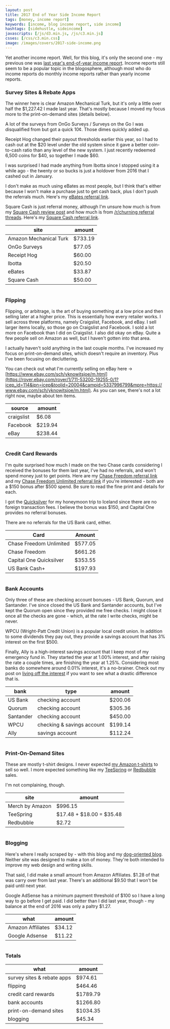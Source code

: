 ```yaml
---
layout: post
title: 2017 End of Year Side Income Report
tags: [money, income report]
keywords: [income, blog income report, side income]
hashtags: [sidehustle, sideincome]
javascripts: [/js/d3.min.js, /js/c3.min.js]
csses: [/css/c3.min.css]
image: /images/covers/2017-side-income.png
---
```


Yet another income report. Well, for this blog, it's only the second one - my previous one was [last year's end-of-year income report](https://www.joehxblog.com/2016-end-of-year-side-income-report/). Income reports still seem to be a popular topic in the blogosphere, although most who do income reports do monthly income reports rather than yearly income reports.

### Survey Sites & Rebate Apps

The winner here is clear Amazon Mechanical Turk, but it's only a little over half the $1,227.42 I made last year. That's mostly because I moved my focus more to the print-on-demand sites (details below).

A lot of the surveys from OnGo Surveys / Surveys on the Go I was disqualified from but got a quick 10&cent;. Those dimes quickly added up.

Receipt Hog changed their payout thresholds earlier this year, so I had to cash out at the $20 level under the old system since it gave a better coin-to-cash ratio than any level of the new system. I just recently redeemed 6,500 coins for $40, so together I made $60.

I was surprised I had made anything from Ibotta since I stopped using it a while ago - the twenty or so bucks is just a holdover from 2016 that I cashed out in January.

I don't make as much using eBates as most people, but I think that's either because I won't make a purchase just to get cash back, plus I don't push the referrals much. Here's my [eBates referral link](https://www.joehxblog.com/ebates/).

Square Cash is just referral money, although I'm unsure how much is from my [Square Cash review post](https://www.joehxblog.com/square-cash-review/) and how much is from [/r/churning referral threads](https://www.reddit.com/r/churning/wiki/ccreferrals). Here's my [Square Cash referral link](https://www.joehxblog.com/square-cash/).

site | amount
--- | ---
Amazon Mechanical Turk | $733.19
OnGo Surveys | $77.05
Receipt Hog | $60.00
Ibotta | $20.50
eBates | $33.87
Square Cash | $50.00

<div id="survey-pie" class="pie"></div>

### Flipping

Flipping, or arbitrage, is the art of buying something at a low price and then selling later at a higher price. This is essentially how every retailer works. I sell across three platforms, namely Craigslist, Facebook, and eBay. I sell larger items locally, so those go on Craigslist and Facebook. I sold a lot more on Facebook than I did on Craigslist. I also did okay on eBay. Quite a few people sell on Amazon as well, but I haven't gotten into that area.

I actually haven't sold anything in the last couple months. I've increased my focus on print-on-demand sites, which doesn't require an inventory. Plus I've been focusing on decluttering.

You can check out what I'm currently selling on eBay here &rarr; [https://www.ebay.com/sch/yknowitsjoe/m.html](https://rover.ebay.com/rover/1/711-53200-19255-0/1?icep_id=114&ipn=icep&toolid=20004&campid=5337996799&mpre=https://www.ebay.com/sch/yknowitsjoe/m.html). As you can see, there's not a lot right now, maybe about ten items.

source | amount
--- | ---
craigslist | $6.08
Facebook | $219.94
eBay | $238.44

<div id="flipping-pie" class="pie"></div>

### Credit Card Rewards

I'm quite surprised how much I made on the two Chase cards considering I received the bonuses for them last year, I've had no referrals,  and won't spend money just to get points. Here are my [Chase Freedom referral link](https://www.joehxblog.com/chase-freedom/) and my [Chase Freedom Unlimited referral link](https://www.joehxblog.com/chase-freedom-unlimited/) if you're interested - both are a $150 bonus after $500 spend. Be sure to read the fine print and details for each.

I got the [Quicksilver](https://www.joehxblog.com/capital-one/) for my honeymoon trip to Iceland since there are no foreign transaction fees. I believe the bonus was $150, and Capital One provides no referral bonuses.

There are no referrals for the US Bank card, either.

Card | Amount
--- | ---
Chase Freedom Unlimited | $577.05
Chase Freedom | $661.26
Capital One Quicksilver | $353.55
US Bank Cash+ | $197.93

<div id="credit-card-pie" class="pie"></div>

### Bank Accounts

Only three of these are checking account bonuses - US Bank, Quorum, and Santander. I've since closed the US Bank and Santander accounts, but I've kept the Quorum open since they provided me free checks. I might close it once all the checks are gone - which, at the rate I write checks, might be never.

WPCU (Wright-Patt Credit Union) is a popular local credit union. In addition to some dividends they pay out, they provide a savings account that has 3% interest on the first $500.

Finally, Ally is a high-interest savings account that I keep most of my emergency fund in. They started the year at 1.00% interest, and after raising the rate a couple times, are finishing the year at 1.25%. Considering most banks do somewhere around 0.01% interest, it's a no-brainer. Check out my post on [living off the interest](https://www.joehxblog.com/living-off-the-interest/) if you want to see what a drastic difference that is.

bank | type | amount
--- | --- | ---
US Bank | checking account | $200.06
Quorum | checking account | $305.36
Santander | checking account | $450.00
WPCU | checking & savings account | $199.14
Ally | savings account | $112.24

<div id="bank-account-pie" class="pie"></div>

### Print-On-Demand Sites

These are mostly t-shirt designs. I never expected [my Amazon t-shirts](https://www.joehxblog.com/t-shirts/) to sell so well. I more expected something like my [TeeSpring](https://www.joehxblog.com/my-first-teespring-designs/) or [Redbubble](https://www.redbubble.com/people/joehx) sales.

I'm not complaining, though.

site | amount
--- | ---
Merch by Amazon | $996.15
TeeSpring | $17.48 + $18.00 = $35.48
Redbubble | $2.72

<div id="pod-pie" class="pie"></div>

### Blogging

Here's where I really scraped by - with this blog and my [dog-oriented blog](https://www.puppy-snuggles.com/). Neither site was designed to make a ton of money. They're both intended to improve my web design and writing skills.

That said, I did make a small amount from Amazon Affiliates. $1.28 of that was carry over from last year. There's an additional $9.50 that I won't be paid until next year.

Google AdSense has a minimum payment threshold of $100 so I have a long way to go before I get paid. I did better than I did last year, though - my balance at the end of 2016 was only a paltry $1.27.

what | amount
--- | ---
Amazon Affiliates | $34.12
Google Adsense | $11.22

<div id="blogging-pie" class="pie"></div>

### Totals

what | amount
--- | ---
survey sites & rebate apps | $974.61
flipping | $464.46
credit card rewards | $1789.79
bank accounts | $1266.80
print-on-demand sites | $1034.35
blogging | $45.34

<div id="total-pie" class="pie"></div>

<style>.pie{display:inline-block}</style>
<script>c3.generate({bindto:"#survey-pie",data:{columns:[["Amazon Mechanical Turk","733.19"],["OnGo Surveys","77.05"],["Receipt Hog","60.00"],["Ibotta","20.50"],["eBates","33.87"],["Square Cash","50.00"]],type:"pie"}}),c3.generate({bindto:"#flipping-pie",data:{columns:[["craigslist","6.08"],["Facebook","219.94"],["eBay","238.44"]],type:"pie"}}),c3.generate({bindto:"#credit-card-pie",data:{columns:[["Chase Freedom Unlimited","577.05"],["Chase Freedom","661.26"],["Capital One Quicksilver","353.55"],["US Bank Cash+","197.93"]],type:"pie"}}),c3.generate({bindto:"#bank-account-pie",data:{columns:[["US Bank","200.06"],["Quorum","305.36"],["Santander","450.00"],["WPCU","199.14"],["Ally","112.24"]],type:"pie"}}),c3.generate({bindto:"#pod-pie",data:{columns:[["Merch by Amazon","996.15"],["TeeSpring","35.48"],["Redbubble","2.72"]],type:"pie"}}),c3.generate({bindto:"#blogging-pie",data:{columns:[["Amazon Affiliates","34.12"],["Google Adsense","11.22"]],type:"pie"}}),c3.generate({bindto:"#total-pie",data:{columns:[["survey sites & rebate apps","974.61"],["flipping","464.46"],["credit card rewards","1789.79"],["bank accounts","1266.80"],["print-on-demand sites","1034.35"],["blogging","45.34"]],type:"pie"}});</script>
